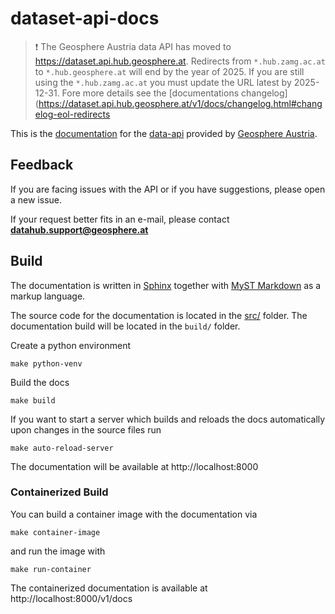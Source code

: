 # dataset-api-docs

> :exclamation: The Geosphere Austria data API has moved to https://dataset.api.hub.geosphere.at. Redirects from `*.hub.zamg.ac.at` to `*.hub.geosphere.at` will end by the year of 2025.
> If you are still using the `*.hub.zamg.ac.at` you must update the URL latest by 2025-12-31. Fore more details see the [documentations changelog](https://dataset.api.hub.geosphere.at/v1/docs/changelog.html#changelog-eol-redirects

This is the [documentation](https://dataset.api.hub.geosphere.at/v1/docs) for the 
[data-api](https://dataset.api.hub.geosphere.at/v1) provided by [Geosphere Austria](https://geosphere.at).


## Feedback

If you are facing issues with the API or if you have suggestions, please open a new issue.

If your request better fits in an e-mail, please contact **datahub.support@geosphere.at**


## Build

The documentation is written in [Sphinx](https://www.sphinx-doc.org/en/master/) together
with [MyST Markdown](https://www.sphinx-doc.org/en/master/usage/markdown.html) as a 
markup language.

The source code for the documentation is located in the [src/](src/) folder. The 
documentation build will be located in the `build/` folder.

Create a python environment

    make python-venv

Build the docs

    make build

If you want to start a server which builds and reloads the docs automatically upon 
changes in the source files run

    make auto-reload-server

The documentation will be available at http://localhost:8000

### Containerized Build

You can build a container image with the documentation via

    make container-image

and run the image with

    make run-container

The containerized documentation is available at http://localhost:8000/v1/docs